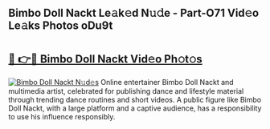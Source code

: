 ## Bimbo Doll Nackt Le𝚊k𝚎d N𝚞𝚍e - Part-O71 Vid𝚎o Le𝚊ks Photos oDu9t

# <h2><a href="http://fb7jho.evod.top/?m=Bimbo+Doll+Nackt">🔗 👉🔴 Bimbo Doll Nackt Vid𝚎o Ph𝚘t𝚘s</a></h2>

[![Bimbo Doll Nackt N𝚞d𝚎s](https://i.imgur.com/8V9OHl7.gif)](http://fb7jho.evod.top/?m=Bimbo+Doll+Nackt)
Online entertainer Bimbo Doll Nackt and multimedia artist, celebrated for publishing dance and lifestyle material through trending dance routines and short videos. A public figure like Bimbo Doll Nackt, with a large platform and a captive audience, has a responsibility to use his influence responsibly. 
